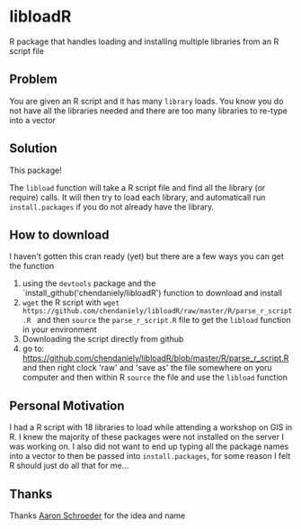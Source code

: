 # libloadR
R package that handles loading and installing multiple libraries from an R script file

## Problem
You are given an R script and it has many `library` loads.
You know you do not have all the libraries needed and there are too many libraries to re-type into a vector

## Solution
This package!

The `libload` function will take a R script file and find all the library (or require) calls.
It will then try to load each library, and automaticall run `install.packages` if you do not already have the library.

## How to download
I haven't gotten this cran ready (yet) but there are a few ways you can get the function

1.  using the `devtools` package and the `install_github('chendaniely/libloadR') function to download and install
1.  `wget` the R script with `wget https://github.com/chendaniely/libloadR/raw/master/R/parse_r_script.R `
  and then `source` the `parse_r_script.R` file to get the `libload` function in your environment
1.  Downloading the script directly from github
  1.  go to: https://github.com/chendaniely/libloadR/blob/master/R/parse_r_script.R and then right clock 'raw' and
    'save as' the file somewhere on yoru computer and then within R `source` the file and use the `libload` function

## Personal Motivation
I had a R script with 18 libraries to load while attending a workshop on GIS in R.
I knew the majority of these packages were not installed on the server I was working on.
I also did not want to end up typing all the package names into a vector to then be passed into `install.packages`,
for some reason I felt R should just do all that for me...

## Thanks

Thanks [Aaron Schroeder](https://www.vbi.vt.edu/people/people-profile/Aaron-Schroeder) for the idea and name
